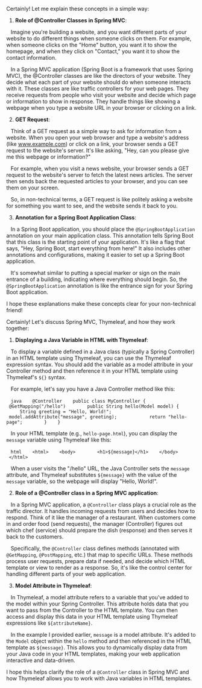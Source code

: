 Certainly! Let me explain these concepts in a simple way:

1. **Role of @Controller Classes in Spring MVC**:

   Imagine you're building a website, and you want different parts of your website to do different things when someone clicks on them. For example, when someone clicks on the "Home" button, you want it to show the homepage, and when they click on "Contact," you want it to show the contact information.

   In a Spring MVC application (Spring Boot is a framework that uses Spring MVC), the @Controller classes are like the directors of your website. They decide what each part of your website should do when someone interacts with it. These classes are like traffic controllers for your web pages. They receive requests from people who visit your website and decide which page or information to show in response. They handle things like showing a webpage when you type a website URL in your browser or clicking on a link.

2. **GET Request**:

   Think of a GET request as a simple way to ask for information from a website. When you open your web browser and type a website's address (like www.example.com) or click on a link, your browser sends a GET request to the website's server. It's like asking, "Hey, can you please give me this webpage or information?"

   For example, when you visit a news website, your browser sends a GET request to the website's server to fetch the latest news articles. The server then sends back the requested articles to your browser, and you can see them on your screen.

   So, in non-technical terms, a GET request is like politely asking a website for something you want to see, and the website sends it back to you.

3. **Annotation for a Spring Boot Application Class**:

   In a Spring Boot application, you should place the `@SpringBootApplication` annotation on your main application class. This annotation tells Spring Boot that this class is the starting point of your application. It's like a flag that says, "Hey, Spring Boot, start everything from here!" It also includes other annotations and configurations, making it easier to set up a Spring Boot application.

   It's somewhat similar to putting a special marker or sign on the main entrance of a building, indicating where everything should begin. So, the `@SpringBootApplication` annotation is like the entrance sign for your Spring Boot application.

I hope these explanations make these concepts clear for your non-technical friend!


Certainly! Let's discuss Spring MVC, Thymeleaf, and how they work together:

1. **Displaying a Java Variable in HTML with Thymeleaf**:

   To display a variable defined in a Java class (typically a Spring Controller) in an HTML template using Thymeleaf, you can use the Thymeleaf expression syntax. You should add the variable as a model attribute in your Controller method and then reference it in your HTML template using Thymeleaf's `${}` syntax.

   For example, let's say you have a Java Controller method like this:

   ```java
   @Controller
   public class MyController {
       @GetMapping("/hello")
       public String hello(Model model) {
           String greeting = "Hello, World!";
           model.addAttribute("message", greeting);
           return "hello-page";
       }
   }
   ```

   In your HTML template (e.g., `hello-page.html`), you can display the `message` variable using Thymeleaf like this:

   ```html
   <html>
   <body>
       <h1>${message}</h1>
   </body>
   </html>
   ```

   When a user visits the "/hello" URL, the Java Controller sets the `message` attribute, and Thymeleaf substitutes `${message}` with the value of the `message` variable, so the webpage will display "Hello, World!".

2. **Role of a @Controller class in a Spring MVC application**:

   In a Spring MVC application, a `@Controller` class plays a crucial role as the traffic director. It handles incoming requests from users and decides how to respond. Think of it like the manager of a restaurant. When customers come in and order food (send requests), the manager (Controller) figures out which chef (service) should prepare the dish (response) and then serves it back to the customers.

   Specifically, the `@Controller` class defines methods (annotated with `@GetMapping`, `@PostMapping`, etc.) that map to specific URLs. These methods process user requests, prepare data if needed, and decide which HTML template or view to render as a response. So, it's like the control center for handling different parts of your web application.

3. **Model Attribute in Thymeleaf**:

   In Thymeleaf, a model attribute refers to a variable that you've added to the model within your Spring Controller. This attribute holds data that you want to pass from the Controller to the HTML template. You can then access and display this data in your HTML template using Thymeleaf expressions like `${attributeName}`.

   In the example I provided earlier, `message` is a model attribute. It's added to the `Model` object within the `hello` method and then referenced in the HTML template as `${message}`. This allows you to dynamically display data from your Java code in your HTML templates, making your web application interactive and data-driven.

I hope this helps clarify the role of a `@Controller` class in Spring MVC and how Thymeleaf allows you to work with Java variables in HTML templates.
